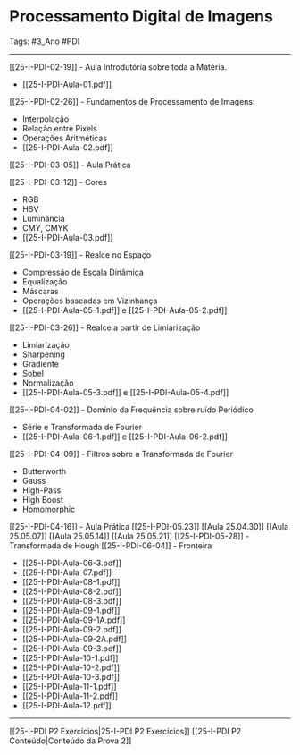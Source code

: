  # Processamento Digital de Imagens

Tags: #3_Ano #PDI 

---

[[25-I-PDI-02-19]] - Aula Introdutória sobre toda a Matéria.
- [[25-I-PDI-Aula-01.pdf]]

[[25-I-PDI-02-26]] - Fundamentos de Processamento de Imagens:
- Interpolação
- Relação entre Pixels
- Operações Aritméticas
- [[25-I-PDI-Aula-02.pdf]]

[[25-I-PDI-03-05]] - Aula Prática

[[25-I-PDI-03-12]] - Cores
- RGB
- HSV
- Luminância
- CMY, CMYK
- [[25-I-PDI-Aula-03.pdf]]

[[25-I-PDI-03-19]] - Realce no Espaço
- Compressâo de Escala Dinâmica
- Equalização
- Máscaras
- Operações baseadas em Vizinhança
- [[25-I-PDI-Aula-05-1.pdf]] e [[25-I-PDI-Aula-05-2.pdf]]

[[25-I-PDI-03-26]] - Realce a partir de Limiarização
- Limiarização
- Sharpening
- Gradiente
- Sobel
- Normalização
- [[25-I-PDI-Aula-05-3.pdf]] e [[25-I-PDI-Aula-05-4.pdf]]

[[25-I-PDI-04-02]] - Domínio da Frequência sobre ruído Periódico
- Série e Transformada de Fourier
- [[25-I-PDI-Aula-06-1.pdf]] e [[25-I-PDI-Aula-06-2.pdf]]

[[25-I-PDI-04-09]] - Filtros sobre a Transformada de Fourier
- Butterworth
- Gauss
- High-Pass
- High Boost
- Homomorphic

[[25-I-PDI-04-16]] - Aula Prática
[[25-I-PDI-05.23]]
[[Aula 25.04.30]]
[[Aula 25.05.07]]
[[Aula 25.05.14]]
[[Aula 25.05.21]]
[[25-I-PDI-05-28]] - Transformada de Hough
[[25-I-PDI-06-04]] - Fronteira

- [[25-I-PDI-Aula-06-3.pdf]]
- [[25-I-PDI-Aula-07.pdf]]
- [[25-I-PDI-Aula-08-1.pdf]]
- [[25-I-PDI-Aula-08-2.pdf]]
- [[25-I-PDI-Aula-08-3.pdf]]
- [[25-I-PDI-Aula-09-1.pdf]]
- [[25-I-PDI-Aula-09-1A.pdf]]
- [[25-I-PDI-Aula-09-2.pdf]]
- [[25-I-PDI-Aula-09-2A.pdf]]
- [[25-I-PDI-Aula-09-3.pdf]]
- [[25-I-PDI-Aula-10-1.pdf]]
- [[25-I-PDI-Aula-10-2.pdf]]
- [[25-I-PDI-Aula-10-3.pdf]]
- [[25-I-PDI-Aula-11-1.pdf]]
- [[25-I-PDI-Aula-11-2.pdf]]
- [[25-I-PDI-Aula-12.pdf]]

---

[[25-I-PDI P2 Exercícios|25-I-PDI P2 Exercícios]]
[[25-I-PDI P2 Conteúdo|Conteúdo da Prova 2]]